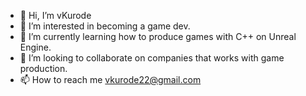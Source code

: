 - 👋 Hi, I’m vKurode
- 👀 I’m interested in becoming a game dev.
- 🌱 I’m currently learning how to produce games with C++ on Unreal Engine.
- 💞️ I’m looking to collaborate on companies that works with game production.
- 📫 How to reach me vkurode22@gmail.com

<!---
BlackHRTdev/BlackHRTdev is a ✨ special ✨ repository because its `README.md` (this file) appears on your GitHub profile.
You can click the Preview link to take a look at your changes.
--->
